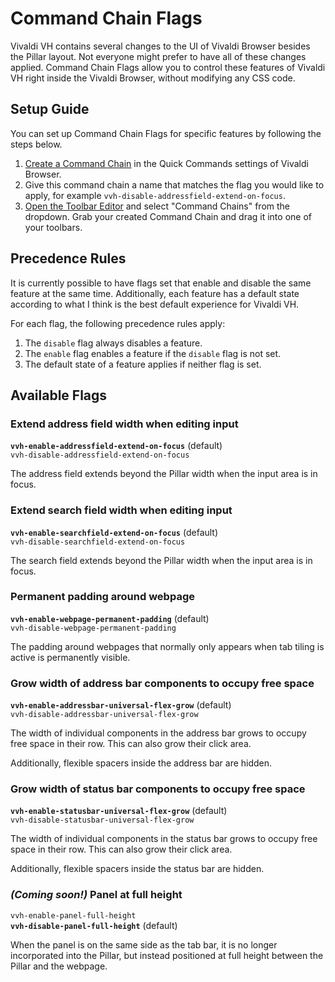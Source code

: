 # Command Chain Flags

Vivaldi VH contains several changes to the UI of Vivaldi Browser besides the Pillar layout. Not everyone might prefer to have all of these changes applied. Command Chain Flags allow you to control these features of Vivaldi VH right inside the Vivaldi Browser, without modifying any CSS code.

## Setup Guide

You can set up Command Chain Flags for specific features by following the steps below.

1. [Create a Command Chain](https://help.vivaldi.com/desktop/shortcuts/command-chains/#Create_a_Command_Chain) in the Quick Commands settings of Vivaldi Browser.
2. Give this command chain a name that matches the flag you would like to apply, for example `vvh-disable-addressfield-extend-on-focus`.
3. [Open the Toolbar Editor](https://help.vivaldi.com/desktop/appearance-customization/edit-toolbars/#Customize_toolbars) and select "Command Chains" from the dropdown. Grab your created Command Chain and drag it into one of your toolbars.

## Precedence Rules

It is currently possible to have flags set that enable and disable the same feature at the same time. Additionally, each feature has a default state according to what I think is the best default experience for Vivaldi VH.

For each flag, the following precedence rules apply:

1. The `disable` flag always disables a feature.
2. The `enable` flag enables a feature if the `disable` flag is not set.
3. The default state of a feature applies if neither flag is set.

## Available Flags

### Extend address field width when editing input

**`vvh-enable-addressfield-extend-on-focus`** (default) \
`vvh-disable-addressfield-extend-on-focus`

The address field extends beyond the Pillar width when the input area is in focus.

### Extend search field width when editing input

**`vvh-enable-searchfield-extend-on-focus`** (default) \
`vvh-disable-searchfield-extend-on-focus`

The search field extends beyond the Pillar width when the input area is in focus.

### Permanent padding around webpage

**`vvh-enable-webpage-permanent-padding`** (default) \
`vvh-disable-webpage-permanent-padding`

The padding around webpages that normally only appears when tab tiling is active is permanently visible.

### Grow width of address bar components to occupy free space

**`vvh-enable-addressbar-universal-flex-grow`** (default) \
`vvh-disable-addressbar-universal-flex-grow`

The width of individual components in the address bar grows to occupy free space in their row. This can also grow their click area.

Additionally, flexible spacers inside the address bar are hidden.

### Grow width of status bar components to occupy free space

**`vvh-enable-statusbar-universal-flex-grow`** (default) \
`vvh-disable-statusbar-universal-flex-grow`

The width of individual components in the status bar grows to occupy free space in their row. This can also grow their click area.

Additionally, flexible spacers inside the status bar are hidden.

### *(Coming soon!)* Panel at full height

`vvh-enable-panel-full-height` \
**`vvh-disable-panel-full-height`** (default)

When the panel is on the same side as the tab bar, it is no longer incorporated into the Pillar, but instead positioned at full height between the Pillar and the webpage.

